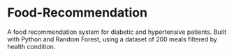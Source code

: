# Food-Recommendation
A food recommendation system for diabetic and hypertensive patients. Built with Python and Random Forest, using a dataset of 200 meals filtered by health condition.
